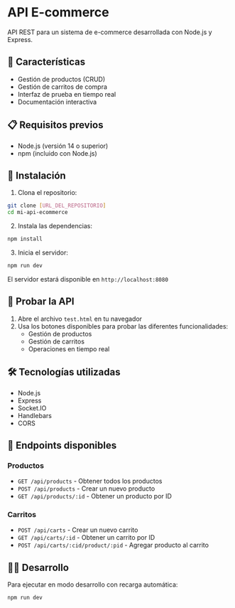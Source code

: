 # API E-commerce

API REST para un sistema de e-commerce desarrollada con Node.js y Express.

## 🚀 Características

- Gestión de productos (CRUD)
- Gestión de carritos de compra
- Interfaz de prueba en tiempo real
- Documentación interactiva

## 📋 Requisitos previos

- Node.js (versión 14 o superior)
- npm (incluido con Node.js)

## 🔧 Instalación

1. Clona el repositorio:
```bash
git clone [URL_DEL_REPOSITORIO]
cd mi-api-ecommerce
```

2. Instala las dependencias:
```bash
npm install
```

3. Inicia el servidor:
```bash
npm run dev
```

El servidor estará disponible en `http://localhost:8080`

## 📱 Probar la API

1. Abre el archivo `test.html` en tu navegador
2. Usa los botones disponibles para probar las diferentes funcionalidades:
   - Gestión de productos
   - Gestión de carritos
   - Operaciones en tiempo real

## 🛠️ Tecnologías utilizadas

- Node.js
- Express
- Socket.IO
- Handlebars
- CORS

## 📄 Endpoints disponibles

### Productos
- `GET /api/products` - Obtener todos los productos
- `POST /api/products` - Crear un nuevo producto
- `GET /api/products/:id` - Obtener un producto por ID

### Carritos
- `POST /api/carts` - Crear un nuevo carrito
- `GET /api/carts/:id` - Obtener un carrito por ID
- `POST /api/carts/:cid/product/:pid` - Agregar producto al carrito

## 👩‍💻 Desarrollo

Para ejecutar en modo desarrollo con recarga automática:
```bash
npm run dev
```